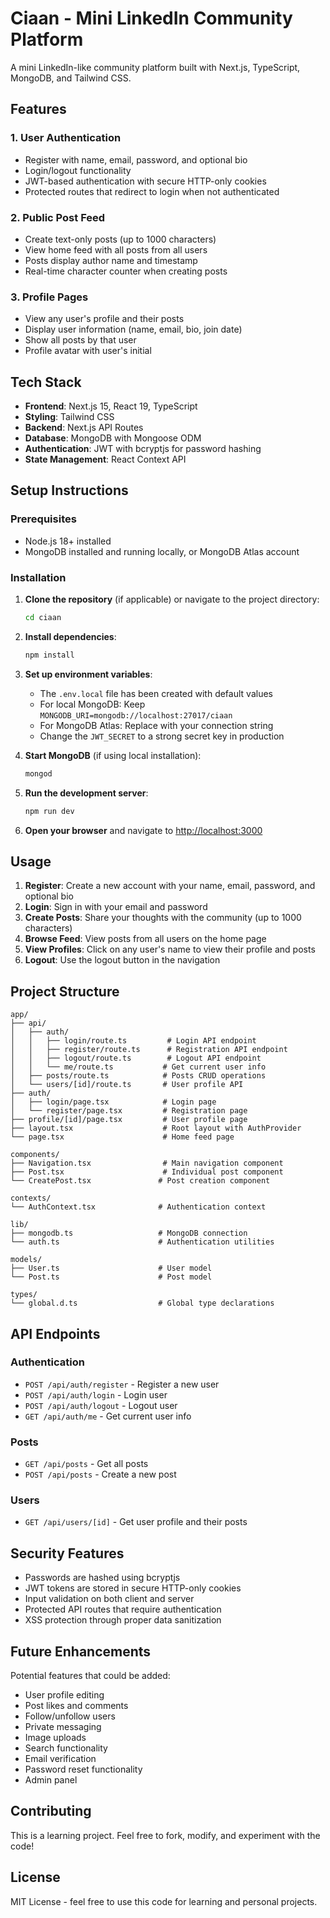 # Ciaan - Mini LinkedIn Community Platform

A mini LinkedIn-like community platform built with Next.js, TypeScript, MongoDB, and Tailwind CSS.

## Features

### 1. User Authentication
- Register with name, email, password, and optional bio
- Login/logout functionality
- JWT-based authentication with secure HTTP-only cookies
- Protected routes that redirect to login when not authenticated

### 2. Public Post Feed
- Create text-only posts (up to 1000 characters)
- View home feed with all posts from all users
- Posts display author name and timestamp
- Real-time character counter when creating posts

### 3. Profile Pages
- View any user's profile and their posts
- Display user information (name, email, bio, join date)
- Show all posts by that user
- Profile avatar with user's initial

## Tech Stack

- **Frontend**: Next.js 15, React 19, TypeScript
- **Styling**: Tailwind CSS
- **Backend**: Next.js API Routes
- **Database**: MongoDB with Mongoose ODM
- **Authentication**: JWT with bcryptjs for password hashing
- **State Management**: React Context API

## Setup Instructions

### Prerequisites
- Node.js 18+ installed
- MongoDB installed and running locally, or MongoDB Atlas account

### Installation

1. **Clone the repository** (if applicable) or navigate to the project directory:
   ```bash
   cd ciaan
   ```

2. **Install dependencies**:
   ```bash
   npm install
   ```

3. **Set up environment variables**:
   - The `.env.local` file has been created with default values
   - For local MongoDB: Keep `MONGODB_URI=mongodb://localhost:27017/ciaan`
   - For MongoDB Atlas: Replace with your connection string
   - Change the `JWT_SECRET` to a strong secret key in production

4. **Start MongoDB** (if using local installation):
   ```bash
   mongod
   ```

5. **Run the development server**:
   ```bash
   npm run dev
   ```

6. **Open your browser** and navigate to [http://localhost:3000](http://localhost:3000)

## Usage

1. **Register**: Create a new account with your name, email, password, and optional bio
2. **Login**: Sign in with your email and password
3. **Create Posts**: Share your thoughts with the community (up to 1000 characters)
4. **Browse Feed**: View posts from all users on the home page
5. **View Profiles**: Click on any user's name to view their profile and posts
6. **Logout**: Use the logout button in the navigation

## Project Structure

```
app/
├── api/
│   ├── auth/
│   │   ├── login/route.ts         # Login API endpoint
│   │   ├── register/route.ts      # Registration API endpoint
│   │   ├── logout/route.ts        # Logout API endpoint
│   │   └── me/route.ts           # Get current user info
│   ├── posts/route.ts            # Posts CRUD operations
│   └── users/[id]/route.ts       # User profile API
├── auth/
│   ├── login/page.tsx            # Login page
│   └── register/page.tsx         # Registration page
├── profile/[id]/page.tsx         # User profile page
├── layout.tsx                    # Root layout with AuthProvider
└── page.tsx                      # Home feed page

components/
├── Navigation.tsx                # Main navigation component
├── Post.tsx                      # Individual post component
└── CreatePost.tsx               # Post creation component

contexts/
└── AuthContext.tsx              # Authentication context

lib/
├── mongodb.ts                   # MongoDB connection
└── auth.ts                      # Authentication utilities

models/
├── User.ts                      # User model
└── Post.ts                      # Post model

types/
└── global.d.ts                  # Global type declarations
```

## API Endpoints

### Authentication
- `POST /api/auth/register` - Register a new user
- `POST /api/auth/login` - Login user
- `POST /api/auth/logout` - Logout user
- `GET /api/auth/me` - Get current user info

### Posts
- `GET /api/posts` - Get all posts
- `POST /api/posts` - Create a new post

### Users
- `GET /api/users/[id]` - Get user profile and their posts

## Security Features

- Passwords are hashed using bcryptjs
- JWT tokens are stored in secure HTTP-only cookies
- Input validation on both client and server
- Protected API routes that require authentication
- XSS protection through proper data sanitization

## Future Enhancements

Potential features that could be added:
- User profile editing
- Post likes and comments
- Follow/unfollow users
- Private messaging
- Image uploads
- Search functionality
- Email verification
- Password reset functionality
- Admin panel

## Contributing

This is a learning project. Feel free to fork, modify, and experiment with the code!

## License

MIT License - feel free to use this code for learning and personal projects.
